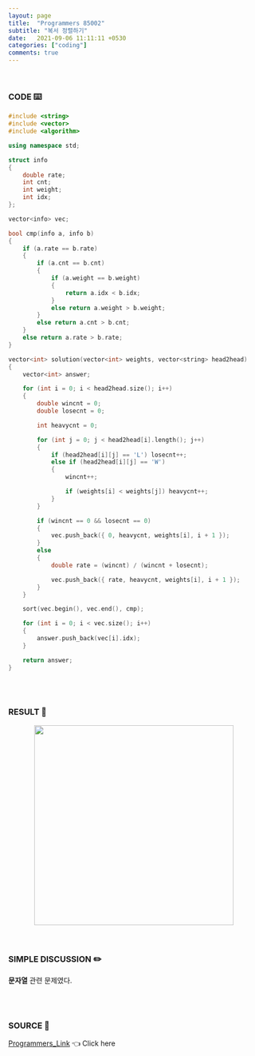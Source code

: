 ```yaml
---
layout: page
title:  "Programmers 85002"
subtitle: "복서 정렬하기"
date:   2021-09-06 11:11:11 +0530
categories: ["coding"]
comments: true
---
```


<br>

### CODE ⌨️

```c++
#include <string>
#include <vector>
#include <algorithm>

using namespace std;

struct info
{
	double rate;
	int cnt;
	int weight;
	int idx;
};

vector<info> vec;

bool cmp(info a, info b)
{
	if (a.rate == b.rate)
	{
		if (a.cnt == b.cnt)
		{
			if (a.weight == b.weight)
			{
				return a.idx < b.idx;
			}
			else return a.weight > b.weight;
		}
		else return a.cnt > b.cnt;
	}
	else return a.rate > b.rate;
}

vector<int> solution(vector<int> weights, vector<string> head2head)
{
	vector<int> answer;

	for (int i = 0; i < head2head.size(); i++)
	{
		double wincnt = 0;
		double losecnt = 0;

		int heavycnt = 0;

		for (int j = 0; j < head2head[i].length(); j++)
		{
			if (head2head[i][j] == 'L') losecnt++;
			else if (head2head[i][j] == 'W')
			{
				wincnt++;

				if (weights[i] < weights[j]) heavycnt++;
			}
		}

		if (wincnt == 0 && losecnt == 0)
		{
			vec.push_back({ 0, heavycnt, weights[i], i + 1 });
		}
		else
		{
			double rate = (wincnt) / (wincnt + losecnt);

			vec.push_back({ rate, heavycnt, weights[i], i + 1 });
		}
	}

	sort(vec.begin(), vec.end(), cmp);

	for (int i = 0; i < vec.size(); i++)
	{
		answer.push_back(vec[i].idx);
	}

	return answer;
}
```  

<br>
<br>

### RESULT 💛

<img src="{{ '/assets/programmers/p85002r.jpg' }}" style="width: 400px; height: auto; margin-left: auto; margin-right: auto; display: block;">  

<br>
<br>

### SIMPLE DISCUSSION ✏️

**문자열** 관련 문제였다.  

<br>
<br>

### SOURCE 💎

[Programmers_Link][link] 👈 Click here  

<br>
<br>

<script src="https://utteranc.es/client.js"
        repo="DCherish/DCherish.github.io"
        issue-term="pathname"
        theme="boxy-light"
        crossorigin="anonymous"
        async>
</script>

[link]: https://programmers.co.kr/learn/courses/30/lessons/85002